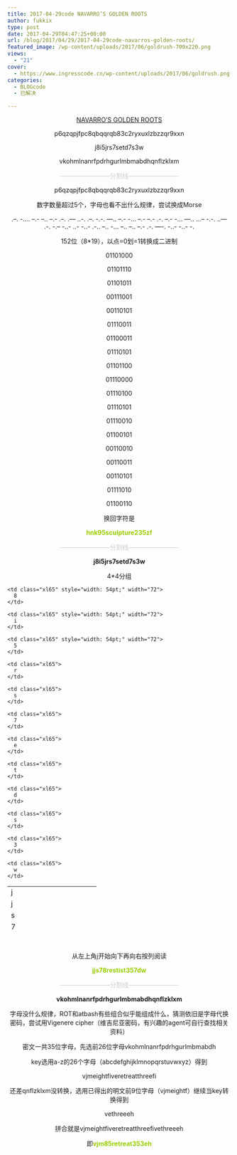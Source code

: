 ```yaml
---
title: 2017-04-29code NAVARRO’S GOLDEN ROOTS
author: fukkix
type: post
date: 2017-04-29T04:47:25+00:00
url: /blog/2017/04/29/2017-04-29code-navarros-golden-roots/
featured_image: /wp-content/uploads/2017/06/goldrush-700x220.png
views:
  - "21"
cover:
  - https://www.ingresscode.cn/wp-content/uploads/2017/06/goldrush.png
categories:
  - BLOGcode
  - 已解决

---
```

<p style="text-align: center;">
  <a href="http://investigate.ingress.com/2017/04/29/navarros-golden-roots/" target="_blank" rel="noopener">NAVARRO’S GOLDEN ROOTS</a>
</p>

<p style="text-align: center;">
  p6qzqpjfpc8qbqqrqb83c2ryxuxlzbzzqr9xxn
</p>

<p style="text-align: center;">
  j8i5jrs7setd7s3w
</p>

<p style="text-align: center;">
  vkohmlnanrfpdrhgurlmbmabdhqnflzklxm<!--more-->
</p>

<p style="text-align: center;">
  <span style="color: #cccccc;">————————分割线————————</span>
</p>

<p style="text-align: center;">
  p6qzqpjfpc8qbqqrqb83c2ryxuxlzbzzqr9xxn
</p>

<p style="text-align: center;">
  数字数量超过5个，字母也看不出什么规律，尝试换成Morse
</p>

<p style="text-align: center;">
  .&#8211;. -&#8230;. &#8211;.- &#8211;.. &#8211;.- .&#8211;. .&#8212; ..-. .&#8211;. -.-. &#8212;.. &#8211;.- -&#8230; &#8211;.- &#8211;.- .-. &#8211;.- -&#8230; &#8212;.. &#8230;&#8211; -.-. ..&#8212; .-. -.&#8211; -..- ..- -..- .-.. &#8211;.. -&#8230; &#8211;.. &#8211;.. &#8211;.- .-. &#8212;-. -..- -..- -.
</p>

<p style="text-align: center;">
  152位（8*19），以点=0划=1转换成二进制
</p>

<p style="text-align: center;">
  01101000
</p>

<p style="text-align: center;">
  01101110
</p>

<p style="text-align: center;">
  01101011
</p>

<p style="text-align: center;">
  00111001
</p>

<p style="text-align: center;">
  00110101
</p>

<p style="text-align: center;">
  01110011
</p>

<p style="text-align: center;">
  01100011
</p>

<p style="text-align: center;">
  01110101
</p>

<p style="text-align: center;">
  01101100
</p>

<p style="text-align: center;">
  01110000
</p>

<p style="text-align: center;">
  01110100
</p>

<p style="text-align: center;">
  01110101
</p>

<p style="text-align: center;">
  01110010
</p>

<p style="text-align: center;">
  01100101
</p>

<p style="text-align: center;">
  00110010
</p>

<p style="text-align: center;">
  00110011
</p>

<p style="text-align: center;">
  00110101
</p>

<p style="text-align: center;">
  01111010
</p>

<p style="text-align: center;">
  01100110
</p>

<p style="text-align: center;">
  换回字符是
</p>

<p style="text-align: center;">
  <span style="color: #99cc00;"><strong>hnk95sculpture235zf</strong></span>
</p>

<p style="text-align: center;">
  <span style="color: #cccccc;">————————分割线————————</span>
</p>

<p style="text-align: center;">
  <strong>j8i5jrs7setd7s3w</strong>
</p>

<p style="text-align: center;">
  4*4分组
</p>

<table class=" aligncenter" style="border-collapse: collapse; width: 201px; height: 99px;" border="0" width="288" cellspacing="0" cellpadding="0">
  <colgroup> <col style="width: 54pt;" span="4" width="72" /> </colgroup> <tr style="height: 15.75pt;">
    <td class="xl65" style="height: 15.75pt; width: 54pt;" width="72" height="21">
      j
    </td>
    
    <td class="xl65" style="width: 54pt;" width="72">
      8
    </td>
    
    <td class="xl65" style="width: 54pt;" width="72">
      i
    </td>
    
    <td class="xl65" style="width: 54pt;" width="72">
      5
    </td>
  </tr>
  
  <tr style="height: 15.75pt;">
    <td class="xl65" style="height: 15.75pt;" height="21">
      j
    </td>
    
    <td class="xl65">
      r
    </td>
    
    <td class="xl65">
      s
    </td>
    
    <td class="xl65">
      7
    </td>
  </tr>
  
  <tr style="height: 15.75pt;">
    <td class="xl65" style="height: 15.75pt;" height="21">
      s
    </td>
    
    <td class="xl65">
      e
    </td>
    
    <td class="xl65">
      t
    </td>
    
    <td class="xl65">
      d
    </td>
  </tr>
  
  <tr style="height: 15.75pt;">
    <td class="xl65" style="height: 15.75pt;" height="21">
      7
    </td>
    
    <td class="xl65">
      s
    </td>
    
    <td class="xl65">
      3
    </td>
    
    <td class="xl65">
      w
    </td>
  </tr>
</table>

&nbsp;

<p style="text-align: center;">
  从左上角j开始向下再向右按列阅读
</p>

<p style="text-align: center;">
  <span style="color: #99cc00;"><strong>jjs78restist357dw</strong></span>
</p>

<p style="text-align: center;">
  <span style="color: #cccccc;">————————分割线————————</span>
</p>

<p style="text-align: center;">
  <strong>vkohmlnanrfpdrhgurlmbmabdhqnflzklxm</strong>
</p>

<p style="text-align: center;">
  字母没什么规律，ROT和atbash有些组合似乎能组成什么，猜测依旧是字母代换密码，尝试用Vigenere cipher（维吉尼亚密码，有兴趣的agent可自行查找相关资料）
</p>

<p style="text-align: center;">
  密文一共35位字母，先选前26位字母vkohmlnanrfpdrhgurlmbmabdh
</p>

<p style="text-align: center;">
  key选用a-z的26个字母（abcdefghijklmnopqrstuvwxyz）得到
</p>

<p style="text-align: center;">
  vjmeightfiveretreatthreefi
</p>

<p style="text-align: center;">
  还差qnflzklxm没转换，选用已得出的明文前9位字母（vjmeightf）继续当key转换得到
</p>

<p style="text-align: center;">
  vethreeeh
</p>

<p style="text-align: center;">
  拼合就是vjmeightfiveretreatthreefivethreeeh
</p>

<p style="text-align: center;">
  即<span style="color: #99cc00;"><strong>vjm85retreat353eh</strong></span>
</p>

&nbsp;

&nbsp;